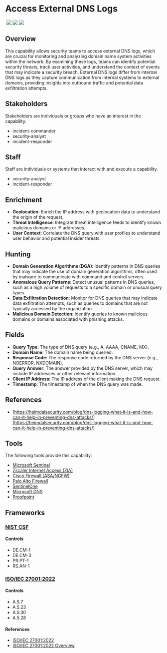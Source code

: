 # Access External DNS Logs
&nbsp;![](https://img.shields.io/badge/ID-C1106-blue)&nbsp;![](https://img.shields.io/badge/Phase-Preparation_%28P0001%29-blue)&nbsp;![](https://img.shields.io/badge/Category-Network-blue)
## Overview
This capability allows security teams to access external DNS logs, which are crucial for monitoring and analyzing domain name system activities within the network. By examining these logs, teams can identify potential security threats, track user activities, and understand the context of events that may indicate a security breach. External DNS logs differ from internal DNS logs as they capture communication from internal systems to external domains, providing insights into outbound traffic and potential data exfiltration attempts.

## Stakeholders
Stakeholders are individuals or groups who have an interest in the capability.

- incident-commander
- security-analyst
- incident-responder

## Staff
Staff are individuals or systems that interact with and execute a capability.

- security-analyst
- incident-responder

## Enrichment
- **Geolocation**: Enrich the IP address with geolocation data to understand the origin of the request.
- **Threat Intelligence**: Integrate threat intelligence feeds to identify known malicious domains or IP addresses.
- **User Context**: Correlate the DNS query with user profiles to understand user behavior and potential insider threats.

## Hunting
- **Domain Generation Algorithms (DGA)**: Identify patterns in DNS queries that may indicate the use of domain generation algorithms, often used by malware to communicate with command and control servers.
- **Anomalous Query Patterns**: Detect unusual patterns in DNS queries, such as a high volume of requests to a specific domain or unusual query types.
- **Data Exfiltration Detection**: Monitor for DNS queries that may indicate data exfiltration attempts, such as queries to domains that are not typically accessed by the organization.
- **Malicious Domain Detection**: Identify queries to known malicious domains or domains associated with phishing attacks.

## Fields
- **Query Type**: The type of DNS query (e.g., A, AAAA, CNAME, MX).
- **Domain Name**: The domain name being queried.
- **Response Code**: The response code returned by the DNS server (e.g., NOERROR, NXDOMAIN).
- **Query Answer**: The answer provided by the DNS server, which may include IP addresses or other relevant information.
- **Client IP Address**: The IP address of the client making the DNS request.
- **Timestamp**: The timestamp of when the DNS query was made.

## References

- [https://heimdalsecurity.com/blog/dns-logging-what-it-is-and-how-can-it-help-in-preventing-dns-attacks/](https://heimdalsecurity.com/blog/dns-logging-what-it-is-and-how-can-it-help-in-preventing-dns-attacks/)
## Tools
The following tools provide this capability:

- [Microsoft Sentinel](../tool/ms-sentinel/C1106.md)
- [Zscaler Internet Access (ZIA)](../tool/zscaler-zia/C1106.md)
- [Cisco Firewall (ASA/NGFW)](../tool/cisco-fw/C1106.md)
- [Palo Alto Firewall](../tool/palo-alto-fw/C1106.md)
- [SentinelOne](../tool/sentinelone/C1106.md)
- [Microsoft DNS](../tool/ms-dns/C1106.md)
- [Proofpoint](../tool/proofpoint/C1106.md)

## Frameworks
### [NIST CSF](../frameworks/F0003.md)

#### Controls

- DE.CM-1 
- DE.CM-3 
- PR.PT-1 
- RS.AN-1 

### [ISO/IEC 27001:2022](../frameworks/F0002.md)

#### Controls

- A.5.7 
- A.5.23 
- A.5.30 
- A.5.28 

#### References

- [ISO/IEC 27001:2022](https://www.iso.org/standard/82875.html)
- [ISO/IEC 27001:2022 Overview](https://www.iso.org/isoiec-27001-information-security.html)